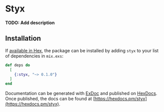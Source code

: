 # Styx

**TODO: Add description**

## Installation

If [available in Hex](https://hex.pm/docs/publish), the package can be installed
by adding `styx` to your list of dependencies in `mix.exs`:

```elixir
def deps do
  [
    {:styx, "~> 0.1.0"}
  ]
end
```

Documentation can be generated with [ExDoc](https://github.com/elixir-lang/ex_doc)
and published on [HexDocs](https://hexdocs.pm). Once published, the docs can
be found at [https://hexdocs.pm/styx](https://hexdocs.pm/styx).

